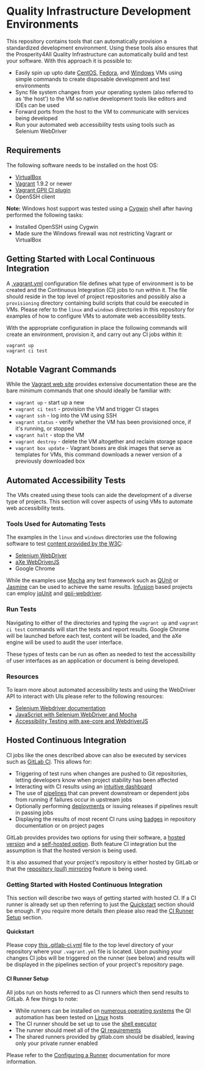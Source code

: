 # Quality Infrastructure Development Environments

This repository contains tools that can automatically provision a standardized development environment. Using these tools also ensures that the Prosperity4All Quality Infrastructure can automatically build and test your software. With this approach it is possible to:

* Easily spin up upto date [CentOS](https://github.com/idi-ops/packer-centos), [Fedora](https://github.com/idi-ops/packer-fedora), and [Windows](https://github.com/idi-ops/packer-windows) VMs using simple commands to create disposable development and test environments
* Sync file system changes from your operating system (also referred to as 'the host') to the VM so native development tools like editors and IDEs can be used
* Forward ports from the host to the VM to communicate with services being developed
* Run your automated web accessibility tests using tools such as Selenium WebDriver

## Requirements

The following software needs to be installed on the host OS:

* [VirtualBox](https://www.virtualbox.org/wiki/Downloads)
* [Vagrant](https://www.vagrantup.com/downloads.html) 1.9.2 or newer
* [Vagrant GPII CI plugin](https://github.com/amatas/vagrant-gpii-ci)
* OpenSSH client

**Note:** Windows host support was tested using a [Cygwin](https://cygwin.com) shell after having performed the following tasks:

* Installed OpenSSH using Cygwin
* Made sure the Windows firewall was not restricting Vagrant or VirtualBox

## Getting Started with Local Continuous Integration

 A [.vagrant.yml](https://github.com/amatas/vagrant-gpii-ci#virtual-machines-definition) configuration file defines what type of environment is to be created and the Continuous Integration (CI) jobs to run within it. The file should reside in the top level of project repositories and possibly also a ``provisioning`` directory containing build scripts that could be executed in VMs. Please refer to the ``linux`` and ``windows`` directories in this repository for examples of how to configure VMs to automate web accessibility tests.

With the appropriate configuration in place the following commands will create an environment, provision it, and carry out any CI jobs within it:

```
vagrant up
vagrant ci test
```

## Notable Vagrant Commands

While the [Vagrant web site](https://docs.vagrantup.com/v2/cli/index.html) provides extensive documentation these are the bare minimum commands that one should ideally be familiar with:

* ``vagrant up`` - start up a new
* ``vagrant ci test`` - provision the VM and trigger CI stages
* ``vagrant ssh`` - log into the VM using SSH
* ``vagrant status`` - verify whether the VM has been provisioned once, if it's running, or stopped
* ``vagrant halt`` - stop the VM
* ``vagrant destroy`` - delete the VM altogether and reclaim storage space
* ``vagrant box update`` - Vagrant boxes are disk images that serve as templates for VMs, this command downloads a newer version of a previously downloaded box

## Automated Accessibility Tests

The VMs created using these tools can aide the development of a diverse type of projects. This section will cover aspects of using VMs to automate web accessibility tests.

### Tools Used for Automating Tests

The examples in the ``linux`` and ``windows`` directories use the following software to test [content provided by the W3C](https://www.w3.org/WAI/demos/bad/Overview.html):

* [Selenium WebDriver](https://github.com/SeleniumHQ/selenium)
* [aXe WebDriverJS](https://github.com/dequelabs/axe-webdriverjs)
* Google Chrome

While the examples use [Mocha](https://mochajs.org/) any test framework such as [QUnit](https://qunitjs.com/) or [Jasmine](https://jasmine.github.io/) can be used to achieve the same results. [Infusion](https://github.com/fluid-project/infusion/) based projects can employ [jqUnit](http://docs.fluidproject.org/infusion/development/jqUnit.html) and [gpii-webdriver](https://github.com/GPII/gpii-webdriver/).

### Run Tests

Navigating to either of the directories and typing the ``vagrant up`` and ``vagrant ci test`` commands will start the tests and report results. Google Chrome will be launched before each test, content will be loaded, and the aXe engine will be used to audit the user interface.

These types of tests can be run as often as needed to test the accessibility of user interfaces as an application or document is being developed.

### Resources

To learn more about automated accessibility tests and using the WebDriver API to interact with UIs please refer to the following resources:

* [Selenium Webdriver documentation](http://seleniumhq.github.io/selenium/docs/api/javascript/)
* [JavaScript with Selenium WebDriver and Mocha](http://testerstories.com/2016/02/javascript-with-selenium-webdriver-and-mocha/)
* [Accessibility Testing with axe-core and WebdriverJS](https://www.youtube.com/watch?v=1QAvRJM-zR8)

## Hosted Continuous Integration

CI jobs like the ones described above can also be executed by services such as [GitLab CI](https://about.gitlab.com/gitlab-ci/). This allows for:
* Triggering of test runs when changes are pushed to Git repositories, letting developers know when project stability has been affected
* Interacting with CI results using an [intuitive dashboard](https://docs.gitlab.com/ee/ci/img/environments_manual_action_builds.png)
* The use of [pipelines](https://docs.gitlab.com/ee/ci/img/environments_manual_action_pipelines.png) that can prevent downstream or dependent jobs from running if failures occur in upstream jobs
* Optionally performing [deployments](https://about.gitlab.com/2016/08/26/ci-deployment-and-environments/) or issuing releases if pipelines result in passing jobs
* Displaying the results of most recent CI runs using [badges](https://docs.gitlab.com/ee/user/project/pipelines/settings.html#badges) in repository documentation or on project pages

GitLab provides provides two options for using their software, a [hosted version](https://about.gitlab.com/) and a [self-hosted option](https://about.gitlab.com/products/). Both feature CI integration but the assumption is that the hosted version is being used.

It is also assumed that your project's repository is either hosted by GitLab or that the [repository (pull) mirroring](https://docs.gitlab.com/ee/workflow/repository_mirroring.html) feature is being used.

### Getting Started with Hosted Continuous Integration

This section will describe two ways of getting started with hosted CI. If a CI runner is already set up then referring to just the [Quickstart](#quickstart) section should be enough. If you require more details then please also read the [CI Runner Setup](#ci-runner-setup) section.

#### Quickstart

Please copy [this .gitlab-ci.yml](./windows/.gitlab-ci.yml) file to the top level directory of your repository where your ``.vagrant.yml`` file is located. Upon pushing your changes CI jobs will be triggered on the runner (see below) and results will be displayed in the pipelines section of your project's repository page.

#### CI Runner Setup

All jobs run on hosts referred to as CI runners which then send results to GitLab. A few things to note:

* While runners can be installed on [numerous operating systems](https://docs.gitlab.com/runner/#install-gitlab-runner) the QI automation has been tested on [Linux](https://docs.gitlab.com/runner/install/linux-repository.html) hosts
* The CI runner should be set up to use the [shell executor](https://docs.gitlab.com/runner/#selecting-the-executor)
* The runner should meet all of the [QI requirements](#requirements)
* The shared runners provided by gitlab.com should be disabled, leaving only your private runner enabled

Please refer to the [Configuring a Runner](https://docs.gitlab.com/ee/ci/quick_start/#configuring-a-runner) documentation for more information.
